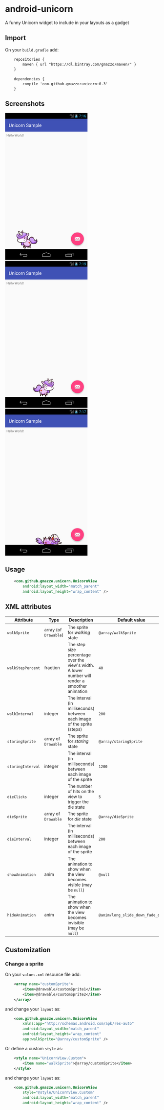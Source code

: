 # android-unicorn
A funny Unicorn widget to include in your layouts as a gadget

## Import
On your `build.gradle` add:
```
    repositories {
        maven { url "https://dl.bintray.com/gmazzo/maven/" }
    }

    dependencies {
        compile 'com.github.gmazzo:unicorn:0.3'
    }
```

## Screenshots
![Screenshot #1](screenshots/image1.png)
![Screenshot #2](screenshots/image2.png)
![Screenshot #3](screenshots/image3.png)

## Usage
```xml
    <com.github.gmazzo.unicorn.UnicornView
        android:layout_width="match_parent"
        android:layout_height="wrap_content" />
```

## XML attributes
| Attribute | Type | Description | Default value |
| --- | --- | --- | --- |
| `walkSprite` | array (of `Drawable`) | The sprite for *walking* state | `@array/walkSprite`
| `walkStepPercent` | fraction | The step size percentage over the view's width. A lower number will render a smoother animation | `40`
| `walkInterval` | integer | The interval (in milliseconds) between each image of the sprite (steps) | `200`
| `staringSprite` | array of `Drawable` | The sprite for *staring* state | `@array/staringSprite`
| `staringInterval` | integer | The interval (in milliseconds) between each image of the sprite | `1200`
| `dieClicks` | integer | The number of hits on the view to trigger the die state | `5`
| `dieSprite` | array of `Drawable` | The sprite for *die* state | `@array/dieSprite`
| `dieInterval` | integer | The interval (in milliseconds) between each image of the sprite | `200`
| `showAnimation` | anim | The animation to show when the view becomes visible (may be `null`) | `@null`
| `hideAnimation` | anim | The animation to show when the view becomes invisible (may be `null`) | `@anim/long_slide_down_fade_out`


## Customization
### Change a sprite
On your `values.xml` resource file add:
```xml
    <array name="customSprite">
        <item>@drawable/customSprite1</item>
        <item>@drawable/customSprite2</item>
    </array>
```
and change your `layout` as:
```xml
    <com.github.gmazzo.unicorn.UnicornView
        xmlns:app="http://schemas.android.com/apk/res-auto"
        android:layout_width="match_parent"
        android:layout_height="wrap_content"
        app:walkSprite="@array/customSprite" />
```
Or define a custom `style` as:
```xml
    <style name="UnicornView.Custom">
        <item name="walkSprite">@array/customSprite</item>
    </style>
```
and change your `layout` as:
```xml
    <com.github.gmazzo.unicorn.UnicornView
        style="@style/UnicornView.Custom"
        android:layout_width="match_parent"
        android:layout_height="wrap_content" />
```
